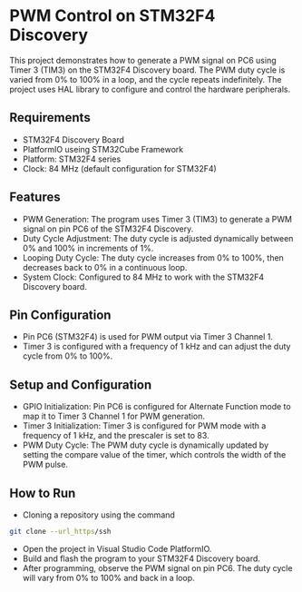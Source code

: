# PWM Control on STM32F4 Discovery
This project demonstrates how to generate a PWM signal on PC6 using Timer 3 (TIM3) on the STM32F4 Discovery board. The PWM duty cycle is varied from 0% to 100% in a loop, and the cycle repeats indefinitely. The project uses HAL library to configure and control the hardware peripherals.

## Requirements
- STM32F4 Discovery Board
- PlatformIO useing STM32Cube Framework
- Platform: STM32F4 series
- Clock: 84 MHz (default configuration for STM32F4)

## Features
- PWM Generation: The program uses Timer 3 (TIM3) to generate a PWM signal on pin PC6 of the STM32F4 Discovery.
- Duty Cycle Adjustment: The duty cycle is adjusted dynamically between 0% and 100% in increments of 1%.
- Looping Duty Cycle: The duty cycle increases from 0% to 100%, then decreases back to 0% in a continuous loop.
- System Clock: Configured to 84 MHz to work with the STM32F4 Discovery board.

## Pin Configuration
- Pin PC6 (STM32F4) is used for PWM output via Timer 3 Channel 1.
- Timer 3 is configured with a frequency of 1 kHz and can adjust the duty cycle from 0% to 100%.

## Setup and Configuration
- GPIO Initialization: Pin PC6 is configured for Alternate Function mode to map it to Timer 3 Channel 1 for PWM generation.
- Timer 3 Initialization: Timer 3 is configured for PWM mode with a frequency of 1 kHz, and the prescaler is set to 83.
- PWM Duty Cycle: The PWM duty cycle is dynamically updated by setting the compare value of the timer, which controls the width of the PWM pulse.

## How to Run
- Cloning a repository using the command
```bash
git clone --url_https/ssh
```
- Open the project in Visual Studio Code PlatformIO.
- Build and flash the program to your STM32F4 Discovery board.
- After programming, observe the PWM signal on pin PC6. The duty cycle will vary from 0% to 100% and back in a loop.
